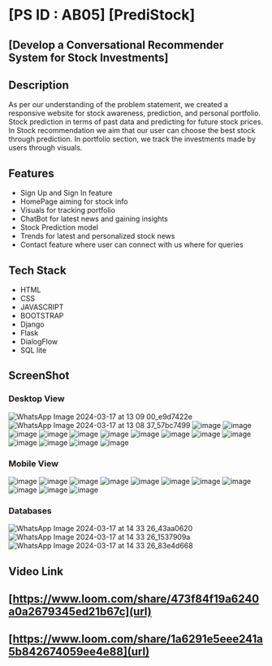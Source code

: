 # [PS ID : AB05] [PrediStock]
##  [Develop a Conversational Recommender System for Stock Investments]



## Description
As per our understanding of the problem statement, we created a responsive website for stock awareness, prediction, and personal portfolio. Stock prediction in terms of past data and predicting for future stock prices. In Stock recommendation we aim that our user can choose the best stock through prediction. In portfolio section, we track the investments made by users through visuals.

## Features
- Sign Up and Sign In feature 
- HomePage aiming for stock info
- Visuals for  tracking portfolio
- ChatBot for latest news and gaining insights
- Stock Prediction model
- Trends for latest and personalized stock news
- Contact feature where user can connect with us where for queries

## Tech Stack
- HTML
- CSS 
- JAVASCRIPT
- BOOTSTRAP
- Django
- Flask
- DialogFlow
- SQL lite

 ## ScreenShot 
 ### Desktop View
![WhatsApp Image 2024-03-17 at 13 09 00_e9d7422e](https://github.com/Mandipbhattarai/PrediStock/assets/97532160/c18be8cc-6d6a-433f-a838-95e57f730021)
![WhatsApp Image 2024-03-17 at 13 08 37_57bc7499](https://github.com/Mandipbhattarai/PrediStock/assets/97532160/7464a47a-ab88-45c2-81b1-29218cea2f29)
![image](https://github.com/Mandipbhattarai/PrediStock/assets/97532160/d1d679c1-f561-438a-908e-67b27d6c91af)
![image](https://github.com/Mandipbhattarai/PrediStock/assets/97532160/760919da-1d18-4111-8c0f-cec76b530aef)
![image](https://github.com/Mandipbhattarai/PrediStock/assets/97532160/6270cf46-38da-491c-a1a4-f920dc1ed56d)
![image](https://github.com/Mandipbhattarai/PrediStock/assets/97532160/3c6cd20e-3f69-4b3e-a219-3222f1a578db)
![image](https://github.com/Mandipbhattarai/PrediStock/assets/97532160/425d8b89-e2ef-46d0-bd18-770efc746b6d)
![image](https://github.com/Mandipbhattarai/PrediStock/assets/97532160/282f8e86-c977-4be0-a2a0-577a063d08b5)
![image](https://github.com/Mandipbhattarai/PrediStock/assets/97532160/3fb4d3b9-786b-402c-9a21-312b06c7397d)
![image](https://github.com/Mandipbhattarai/PrediStock/assets/97532160/694e5d2e-c967-4bb9-a96a-885972e0810b)
![image](https://github.com/Mandipbhattarai/PrediStock/assets/97532160/6f9bcd2e-a154-4934-96bc-feba6e1265cc)
![image](https://github.com/Mandipbhattarai/PrediStock/assets/97532160/e1e766cb-8259-4649-bd9d-2d82688cf06a)
![image](https://github.com/Mandipbhattarai/PrediStock/assets/97532160/17ed07fe-31c2-4fcd-b9d6-1d5b0cc527da)
![image](https://github.com/Mandipbhattarai/PrediStock/assets/97532160/dfdadc2e-0c72-478c-8716-a7ac8bda5fbb)
![image](https://github.com/Mandipbhattarai/PrediStock/assets/97532160/5eb6a339-0805-48dd-bcef-5acbcffd39fe)
![image](https://github.com/Mandipbhattarai/PrediStock/assets/97532160/7fec3961-db7a-4e28-9714-5b4cfbc82e4f)

### Mobile View
![image](https://github.com/Mandipbhattarai/PrediStock/assets/97532160/0b52d730-9162-4f2e-ab97-294f5e39b0eb)
![image](https://github.com/Mandipbhattarai/PrediStock/assets/97532160/4f9691de-0501-42a1-9b5b-b780ab1ef8ff)
![image](https://github.com/Mandipbhattarai/PrediStock/assets/97532160/19d5234a-86c8-4519-9b48-5375e1ddd914)
![image](https://github.com/Mandipbhattarai/PrediStock/assets/97532160/f17dcb86-2cde-4801-962e-0cb0f8a2fb41)
![image](https://github.com/Mandipbhattarai/PrediStock/assets/97532160/ef775791-d7e6-4d72-a2c6-cb9b4c7c29ed)
![image](https://github.com/Mandipbhattarai/PrediStock/assets/97532160/c961f651-d03a-417a-b5b0-2e40b1c2982d)
![image](https://github.com/Mandipbhattarai/PrediStock/assets/97532160/e39b9504-c4d2-429d-9171-20da79750a3b)
![image](https://github.com/Mandipbhattarai/PrediStock/assets/97532160/e38d8f1b-bd4a-4d36-b8a5-cf1c1165540f)
![image](https://github.com/Mandipbhattarai/PrediStock/assets/97532160/17154562-9f7c-49d9-9e79-846893375e42)
![image](https://github.com/Mandipbhattarai/PrediStock/assets/97532160/6fed8dff-4cee-4ca5-a5d7-7d6b0029115b)
![image](https://github.com/Mandipbhattarai/PrediStock/assets/97532160/dba65c21-4a0a-46b2-886e-a56309ca2f9f)

### Databases
![WhatsApp Image 2024-03-17 at 14 33 26_43aa0620](https://github.com/Mandipbhattarai/PrediStock/assets/97532160/0980fca4-1fd5-4d1f-9fae-419d4bab8d89)
![WhatsApp Image 2024-03-17 at 14 33 26_1537909a](https://github.com/Mandipbhattarai/PrediStock/assets/97532160/78ec5589-d8a6-45e3-9ba3-91aa2658a55e)
![WhatsApp Image 2024-03-17 at 14 33 26_83e4d668](https://github.com/Mandipbhattarai/PrediStock/assets/97532160/edb681b5-fb58-49af-8853-6c8ff6d41a92)




## Video Link
## [https://www.loom.com/share/473f84f19a6240a0a2679345ed21b67c](url)
## [https://www.loom.com/share/1a6291e5eee241a5b842674059ee4e88](url)




